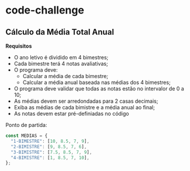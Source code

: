 # code-challenge

## Cálculo da Média Total Anual
**Requisitos**
- O ano letivo é dividido em 4 bimestres;
- Cada bimestre terá 4 notas avaliativas;
- O programa deve:
  - Calcular a média de cada bimestre;
  - Calcular a média anual baseada nas médias dos 4 bimestres;
- O programa deve validar que todas as notas estão no intervalor de 0 a 10;
- As médias devem ser arredondadas para 2 casas decimais;
- Exiba as médias de cada bimistre e a média anual ao final;
- As notas devem estar pré-definiadas no código


Ponto de partida:

```js
const MEDIAS = {
  "1-BIMESTRE": [10, 8.5, 7, 9],
  "2-BIMISTRE": [9, 8.5, 7, 6],
  "3-BIMISTRE": [7.5, 8.5, 7, 9],
  "4-BIMISTRE": [1, 8.5, 7, 10],
};
```
   
